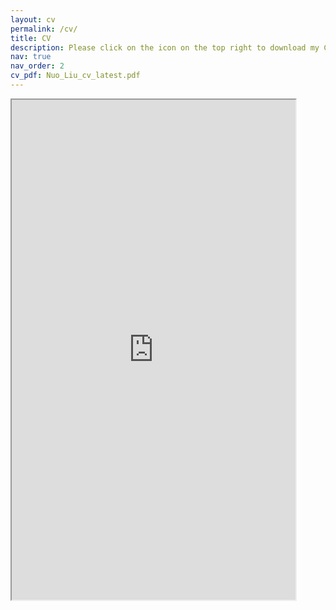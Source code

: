 ```yaml
---
layout: cv
permalink: /cv/
title: CV
description: Please click on the icon on the top right to download my CV if it does not show up in your browser.
nav: true
nav_order: 2
cv_pdf: Nuo_Liu_cv_latest.pdf
---
```

<div style="width: 100%; height:800">
<iframe src="https://nuoliu.github.io//assets/pdf/Nuo_Liu_cv_latest.pdf" width="90%" height="800"></iframe>
</div>